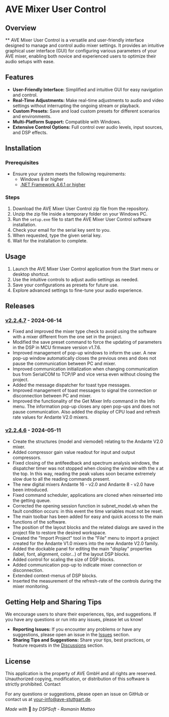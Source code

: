 # AVE Mixer User Control

## Overview

** AVE Mixer User Control is a versatile and user-friendly interface designed to manage and control audio mixer settings. It provides an intuitive graphical user interface (GUI) for configuring various parameters of your AVE mixer, enabling both novice and experienced users to optimize their audio setups with ease.

## Features

- **User-Friendly Interface:** Simplified and intuitive GUI for easy navigation and control.
- **Real-Time Adjustments:** Make real-time adjustments to audio and video settings without interrupting the ongoing stream or playback.
- **Custom Presets:** Save and load custom presets for different scenarios and environments.
- **Multi-Platform Support:** Compatible with Windows.
- **Extensive Control Options:** Full control over audio levels, input sources, and DSP effects.

## Installation

### Prerequisites

- Ensure your system meets the following requirements:
  - Windows 8 or higher
  - [.NET Framework 4.6.1 or higher](https://dotnet.microsoft.com/download/dotnet-framework)

### Steps

1. Download the AVE Mixer User Control zip file from the repository.
2. Unzip the zip file inside a temporary folder on your Windows PC.
3. Run the `setup.exe` file to start the AVE Mixer User Control software installation.
4. Check your email for the serial key sent to you.
5. When requested, type the given serial key.
6. Wait for the installation to complete.

## Usage

1. Launch the AVE Mixer User Control application from the Start menu or desktop shortcut.
2. Use the intuitive controls to adjust audio settings as needed.
3. Save your configurations as presets for future use.
4. Explore advanced settings to fine-tune your audio experience.

## Releases

### [v2.2.4.7](https://github.com/yourusername/AVE-Mixer-User-Control/releases/tag/v2.2.4.7) - 2024-06-14
- Fixed and improved the mixer type check to avoid using the software with a mixer different from the one set in the project.
- Modified the save preset command to force the updating of parameters in the DSP in MCU firmware version v1.7.6.
- Improved management of pop-up windows to inform the user. A new pop-up window automatically closes the previous ones and does not pause the communication between PC and mixer.
- Improved communication initialization when changing communication bus from SerialCOM to TCP/IP and vice versa even without closing the project.
- Added the message dispatcher for toast type messages.
- Improved management of toast messages to signal the connection or disconnection between PC and mixer.
- Improved the functionality of the Get Mixer Info command in the Info menu. The information pop-up closes any open pop-ups and does not pause communication. Also added the display of CPU load and refresh rate values ​​for Andante V2.0 mixers.

### [v2.2.4.6](https://github.com/yourusername/AVE-Mixer-User-Control/releases/tag/v2.2.4.6) - 2024-05-11
- Create the structures (model and viemodel) relating to the Andante V2.0 mixer.
- Added compressor gain value readout for input and output compressors.
- Fixed closing of the antifeedback and spectrum analysis windows, the dispatcher timer was not stopped when closing the window with the x at the top. In this way, reading the peak values soon became extremely slow due to all the reading commands present.
- The new digital mixers Andante 16 - v2.0 and Andante 8 - v2.0 have been introduced.
- Fixed command scheduler, applications are cloned when reinserted into the getting queue.
- Corrected the opening session function in subnet_model.vb when the fault condition occurs: in this event the time variables must not be reset.
- The main toolbar has been added for easy and quick access to the main functions of the software.
- The position of the layout blocks and the related dialogs are saved in the project file to restore the desired workspace.
- Created the "Import Project" tool in the "File" menu to import a project created for the Andante V1.0 mixers into the new Andante V2.0 family.
- Added the dockable panel for editing the main "display" properties (label, font, alignment, color...) of the layout DSP blocks.
- Added control for scaling the size of DSP blocks.
- Added communication pop-up to indicate mixer connection or disconnection.
- Extended context-menus of DSP blocks.
- Inserted the measurement of the refresh-rate of the controls during the mixer monitoring.

## Getting Help and Sharing Tips

We encourage users to share their experiences, tips, and suggestions. If you have any questions or run into any issues, please let us know!

- **Reporting Issues:** If you encounter any problems or have any suggestions, please open an issue in the [Issues](https://github.com/yourusername/AVE-Mixer-User-Control/issues) section.
- **Sharing Tips and Suggestions:** Share your tips, best practices, or feature requests in the [Discussions](https://github.com/yourusername/AVE-Mixer-User-Control/discussions) section.

## License

This application is the property of AVE GmbH and all rights are reserved. Unauthorized copying, modification, or distribution of this software is strictly prohibited.
Contact

For any questions or suggestions, please open an issue on GitHub or contact us at your-info@ave-stuttgart.de.

*Made with* 💛 *by DSPSoft - Romanin Matteo*


